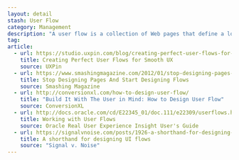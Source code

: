 ```yaml
---
layout: detail
stash: User Flow
category: Management
description: "A user flow is a collection of Web pages that define a logical task. It consists of a number of steps that need to be performed in order to complete the task."
tag:
article:
  - url: https://studio.uxpin.com/blog/creating-perfect-user-flows-for-smooth-ux/
    title: Creating Perfect User Flows for Smooth UX
    source: UXPin
  - url: https://www.smashingmagazine.com/2012/01/stop-designing-pages-start-designing-flows/
    title: Stop Designing Pages And Start Designing Flows
    source: Smashing Magazine
  - url: http://conversionxl.com/how-to-design-user-flow/
    title: "Build It With The User in Mind: How to Design User Flow"
    source: ConversionXL
  - url: http://docs.oracle.com/cd/E22345_01/doc.111/e22309/userflows.htm
    title: Working with User Flows
    source: Oracle Real User Experience Insight User's Guide
  - url: https://signalvnoise.com/posts/1926-a-shorthand-for-designing-ui-flows
    title: A shorthand for designing UI flows
    source: "Signal v. Noise"
---
```

